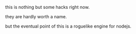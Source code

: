 this is nothing but some hacks right now.

they are hardly worth a name.

but the eventual point of this is a roguelike engine for nodejs.
